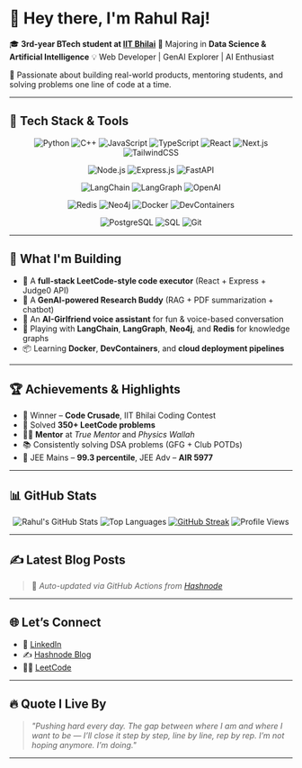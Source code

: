 # 👋 Hey there, I'm Rahul Raj!

🎓 **3rd-year BTech student at [IIT Bhilai](https://www.iitbhilai.ac.in/)**
🧠 Majoring in **Data Science & Artificial Intelligence**
💡 Web Developer | GenAI Explorer | AI Enthusiast

🚀 Passionate about building real-world products, mentoring students, and solving problems one line of code at a time.

---

## 🧰 Tech Stack & Tools

<div align="center">

![Python](https://img.shields.io/badge/-Python-3670A0?style=for-the-badge\&logo=python\&logoColor=ffdd54)
![C++](https://img.shields.io/badge/-C++-00599C?style=for-the-badge\&logo=c%2B%2B\&logoColor=white)
![JavaScript](https://img.shields.io/badge/-JavaScript-F7DF1E?style=for-the-badge\&logo=javascript\&logoColor=black)
![TypeScript](https://img.shields.io/badge/-TypeScript-3178C6?style=for-the-badge\&logo=typescript\&logoColor=white)
![React](https://img.shields.io/badge/-React-20232A?style=for-the-badge\&logo=react\&logoColor=61DAFB)
![Next.js](https://img.shields.io/badge/-Next.js-000000?style=for-the-badge\&logo=next.js\&logoColor=white)
![TailwindCSS](https://img.shields.io/badge/-Tailwind_CSS-38B2AC?style=for-the-badge\&logo=tailwind-css\&logoColor=white)

![Node.js](https://img.shields.io/badge/-Node.js-339933?style=for-the-badge\&logo=nodedotjs\&logoColor=white)
![Express.js](https://img.shields.io/badge/-Express.js-404D59?style=for-the-badge)
![FastAPI](https://img.shields.io/badge/-FastAPI-005571?style=for-the-badge\&logo=fastapi)

![LangChain](https://img.shields.io/badge/-LangChain-000000?style=for-the-badge\&logo=data\:image/svg+xml;base64,\&logoColor=white)
![LangGraph](https://img.shields.io/badge/-LangGraph-4B0082?style=for-the-badge\&logo=data\:image/svg+xml;base64,\&logoColor=white)
![OpenAI](https://img.shields.io/badge/-OpenAI-412991?style=for-the-badge\&logo=openai)

![Redis](https://img.shields.io/badge/-Redis-DC382D?style=for-the-badge\&logo=redis\&logoColor=white)
![Neo4j](https://img.shields.io/badge/-Neo4j-008CC1?style=for-the-badge\&logo=neo4j\&logoColor=white)
![Docker](https://img.shields.io/badge/-Docker-2496ED?style=for-the-badge\&logo=docker\&logoColor=white)
![DevContainers](https://img.shields.io/badge/-DevContainers-007ACC?style=for-the-badge\&logo=visualstudiocode\&logoColor=white)

![PostgreSQL](https://img.shields.io/badge/-PostgreSQL-4169E1?style=for-the-badge\&logo=postgresql\&logoColor=white)
![SQL](https://img.shields.io/badge/-SQL-025E8C?style=for-the-badge\&logo=sqlite\&logoColor=white)
![Git](https://img.shields.io/badge/-Git-F05032?style=for-the-badge\&logo=git\&logoColor=white)

</div>

---

## 🚧 What I'm Building

* 🧩 A **full-stack LeetCode-style code executor** (React + Express + Judge0 API)
* 🧠 A **GenAI-powered Research Buddy** (RAG + PDF summarization + chatbot)
* 🧠 An **AI-Girlfriend voice assistant** for fun & voice-based conversation
* 🧱 Playing with **LangChain**, **LangGraph**, **Neo4j**, and **Redis** for knowledge graphs
* 📦 Learning **Docker**, **DevContainers**, and **cloud deployment pipelines**

---

## 🏆 Achievements & Highlights

* 🥇 Winner – **Code Crusade**, IIT Bhilai Coding Contest
* 💯 Solved **350+ LeetCode problems**
* 🧑‍🏫 **Mentor** at *True Mentor* and *Physics Wallah*
* 📚 Consistently solving DSA problems (GFG + Club POTDs)
* 🎯 JEE Mains – **99.3 percentile**, JEE Adv – **AIR 5977**

---

## 📊 GitHub Stats

<div align="center">

![Rahul's GitHub Stats](https://github-readme-stats.vercel.app/api?username=Rahul5977\&show_icons=true\&theme=radical\&count_private=true)
![Top Languages](https://github-readme-stats.vercel.app/api/top-langs/?username=Rahul5977\&layout=compact\&theme=radical)
[![GitHub Streak](https://github-readme-streak-stats.herokuapp.com?user=Rahul5977\&theme=radical)](https://git.io/streak-stats)
![Profile Views](https://komarev.com/ghpvc/?username=Rahul5977\&label=Profile+Views\&color=blue)

</div>

---

## ✍️ Latest Blog Posts

<!-- BLOG-POST-LIST:START -->

<!-- BLOG-POST-LIST:END -->

> 🔄 *Auto-updated via GitHub Actions from [Hashnode](https://hashnode.com/@rajcode45)*

---

## 🌐 Let’s Connect

* 🔗 [LinkedIn](https://www.linkedin.com/in/rahul-raj-iitbh/)
* ✍️ [Hashnode Blog](https://hashnode.com/@rajcode45)
* 👨‍💻 [LeetCode](https://leetcode.com/u/Rahul_Raj_99/)

---

## 🔥 Quote I Live By

> *"Pushing hard every day. The gap between where I am and where I want to be — I’ll close it step by step, line by line, rep by rep. I’m not hoping anymore. I’m doing."*

---

